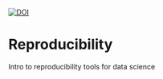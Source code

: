 [![DOI](https://zenodo.org/badge/DOI/10.5281/zenodo.2551563.svg)](https://doi.org/10.5281/zenodo.2551563)


# Reproducibility
Intro to reproducibility tools for data science

